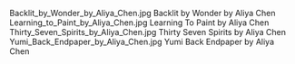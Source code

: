 Backlit_by_Wonder_by_Aliya_Chen.jpg Backlit by Wonder by Aliya Chen
Learning_to_Paint_by_Aliya_Chen.jpg Learning To Paint by Aliya Chen
Thirty_Seven_Spirits_by_Aliya_Chen.jpg Thirty Seven Spirits by Aliya Chen
Yumi_Back_Endpaper_by_Aliya_Chen.jpg Yumi Back Endpaper by Aliya Chen
